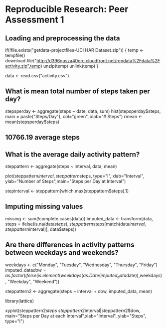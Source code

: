 # Reproducible Research: Peer Assessment 1


## Loading and preprocessing the data
if(!file.exists("getdata-projectfiles-UCI HAR Dataset.zip")) {
        temp <- tempfile()
        download.file("http://d396qusza40orc.cloudfront.net/repdata%2Fdata%2Factivity.zip",temp)
        unzip(temp)
        unlink(temp)
}

data <- read.csv("activity.csv")


## What is mean total number of steps taken per day?

stepsperday <- aggregate(steps ~ date, data, sum)
hist(stepsperday$steps, main = paste("Steps/Day"), col="green", xlab="# Steps")
rmean <- mean(stepsperday$steps)
## 10766.19 average steps

## What is the average daily activity pattern?

steppattern <- aggregate(steps ~ interval, data, mean)

plot(steppattern$interval,steppattern$steps, type="l", xlab="Interval", ylab="Number of Steps",main="Steps per Day at Interval")

stepinterval <- steppattern[which.max(steppattern$steps),1]


## Imputing missing values
missing <- sum(!complete.cases(data))
imputed_data <- transform(data, steps = ifelse(is.na(data$steps), steppattern$steps[match(data$interval, steppattern$interval)], data$steps))


## Are there differences in activity patterns between weekdays and weekends?
weekdays <- c("Monday", "Tuesday", "Wednesday", "Thursday", 
              "Friday")
imputed_data$dow = as.factor(ifelse(is.element(weekdays(as.Date(imputed_data$date)),weekdays), "Weekday", "Weekend"))

steppattern2 <- aggregate(steps ~ interval + dow, imputed_data, mean)

library(lattice)

xyplot(steppattern2$steps ~ steppattern2$interval|steppattern2$dow, main="Steps per Day at each Interval",xlab="Interval", ylab="Steps", type="l")
